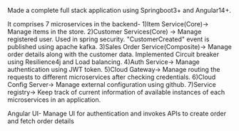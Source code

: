Made a complete full stack application using Springboot3+ and Angular14+.

It comprises 7 microservices in the backend-
1)Item Service(Core)-> Manage items in the store.
2)Customer Services(Core) -> Manage registered user. Used in spring security. "CustomerCreated" event is published using apache kafka.
3)Sales Order Service(Composite)-> Manage order details along with the customer data. Implemented Circuit breaker using Resilience4j and Load balancing.
4)Auth Service-> Manage authentication using JWT token.
5)Cloud Gateway-> Manage routing the requests to different microservices after checking credentials.
6)Cloud Config Server-> Manage external configuration using github.
7)Service registry-> Keep track of current information of available instances of each microservices in an application.


Angular UI- Manage UI for authentication and invokes APIs to create order and fetch order details
